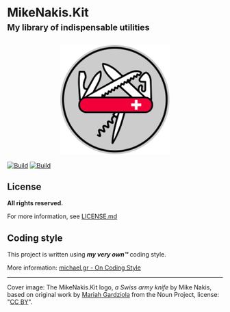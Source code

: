 # MikeNakis.Kit<br/><sub><sup>My library of indispensable utilities</sup></sub>

<p align="center">
  <img title="MikeNakis.Kit Logo" src="MikeNakis.Kit-Logo.svg" width="256" />
</p>

[![Build](https://github.com/mikenakis/MikeNakis.Kit/actions/workflows/Kit-build-and-test-on-push.yml/badge.svg)](https://github.com/mikenakis/MikeNakis.Kit/actions/workflows/Kit-build-and-test-on-push.yml)
[![Build](https://github.com/mikenakis/MikeNakis.Kit/actions/workflows/Kit-publish-to-nuget-org.yml/badge.svg)](https://github.com/mikenakis/MikeNakis.Kit/actions/workflows/Kit-publish-to-nuget-org.yml)

## License

**All rights reserved.**

For more information, see [LICENSE.md](LICENSE.md)

## Coding style

This project is written using _**my very own™**_ coding style.

More information: [michael.gr - On Coding Style](https://blog.michael.gr/2018/04/on-coding-style.html)

----------------------
Cover image: The MikeNakis.Kit logo, <i>a Swiss army knife</i> by Mike Nakis, based on original work by <a href="https://thenounproject.com/term/multi-tool/1641155/">Mariah Gardziola</a> from the Noun Project, license: "<a href="https://creativecommons.org/licenses/by/3.0/us/">CC BY</a>".
